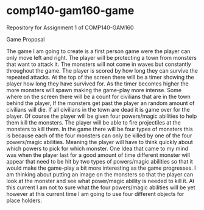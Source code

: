 # comp140-gam160-game
Repository for Assignment 1 of COMP140-GAM160

Game Proposal

The game I am going to create is a first person game were the player can only move left and right. The player will be protecting a town from monsters that want to attack it. The monsters will not come in waves but constantly throughout the game. The player is scored by how long they can survive the repeated attacks. At the top of the screen there will be a timer showing the player how long they have survived for. As the timer becomes higher the more monsters will spawn making the game-play more intense. Some where on the screen there will be a count for civilians that are in the town behind the player, If the monsters get past the player an random amount of civilians will die. If all civilians in the town are dead it is game over for the player. Of course the player will be given four powers/magic abilities to help them kill the monsters. The player will be able to fire projectiles at the monsters to kill them. In the game there will be four types of monsters this is because each of the four monsters can only be killed by one of the four powers/magic abilities. Meaning the player will have to think quickly about which powers to pick for which monster. One Idea that came to my mind was when the player last for a good amount of time different monster will appear that need to be hit by two types of powers/magic abilities so that it would make the game-play a bit more interesting as the game progresses. I am thinking about putting an image on the monsters so that the player can look at the monster and see what power/magic ability is needed to kill it. At this current I am not to sure what the four powers/magic abilities will be yet however at this current time I am going to use four different objects for place holders.
